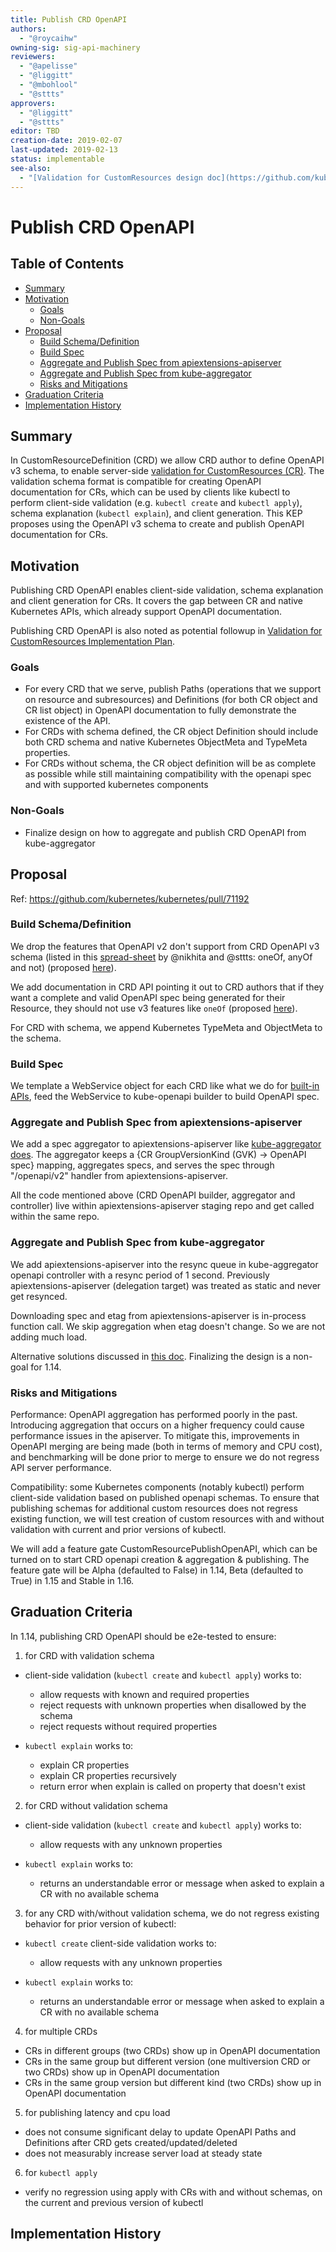 ```yaml
---
title: Publish CRD OpenAPI
authors:
  - "@roycaihw"
owning-sig: sig-api-machinery
reviewers:
  - "@apelisse"
  - "@liggitt"
  - "@mbohlool"
  - "@sttts"
approvers:
  - "@liggitt"
  - "@sttts"
editor: TBD
creation-date: 2019-02-07
last-updated: 2019-02-13
status: implementable
see-also:
  - "[Validation for CustomResources design doc](https://github.com/kubernetes/community/blob/master/contributors/design-proposals/api-machinery/customresources-validation.md)"
---
```


# Publish CRD OpenAPI

## Table of Contents

<!-- toc -->
- [Summary](#summary)
- [Motivation](#motivation)
  - [Goals](#goals)
  - [Non-Goals](#non-goals)
- [Proposal](#proposal)
  - [Build Schema/Definition](#build-schemadefinition)
  - [Build Spec](#build-spec)
  - [Aggregate and Publish Spec from apiextensions-apiserver](#aggregate-and-publish-spec-from-apiextensions-apiserver)
  - [Aggregate and Publish Spec from kube-aggregator](#aggregate-and-publish-spec-from-kube-aggregator)
  - [Risks and Mitigations](#risks-and-mitigations)
- [Graduation Criteria](#graduation-criteria)
- [Implementation History](#implementation-history)
<!-- /toc -->

## Summary

In CustomResourceDefinition (CRD) we allow CRD author to define OpenAPI v3 schema, to
enable server-side [validation for CustomResources (CR)](https://github.com/kubernetes/community/blob/master/contributors/design-proposals/api-machinery/customresources-validation.md).
The validation schema format is compatible for creating OpenAPI documentation for CRs,
which can be used by clients like kubectl to perform client-side validation
(e.g. `kubectl create` and `kubectl apply`),
schema explanation (`kubectl explain`), and client generation.
This KEP proposes using the OpenAPI v3 schema to create and publish OpenAPI
documentation for CRs.

## Motivation

Publishing CRD OpenAPI enables client-side validation, schema explanation and
client generation for CRs. It covers the gap between CR and native Kubernetes
APIs, which already support OpenAPI documentation.

Publishing CRD OpenAPI is also noted as potential followup in [Validation for CustomResources Implementation Plan](https://github.com/kubernetes/community/blob/master/contributors/design-proposals/api-machinery/customresources-validation.md#implementation-plan).

### Goals

* For every CRD that we serve, publish Paths (operations that we support on
  resource and subresources) and Definitions (for both CR object and CR list
  object) in OpenAPI documentation to fully demonstrate the existence of the
  API.
* For CRDs with schema defined, the CR object Definition should
  include both CRD schema and native Kubernetes ObjectMeta and
  TypeMeta properties.
* For CRDs without schema, the CR object definition will be as
  complete as possible while still maintaining compatibility with the openapi
  spec and with supported kubernetes components

### Non-Goals

* Finalize design on how to aggregate and publish CRD OpenAPI from kube-aggregator

## Proposal

Ref: https://github.com/kubernetes/kubernetes/pull/71192

### Build Schema/Definition

We drop the features that OpenAPI v2 don't support from CRD OpenAPI v3 schema
(listed in this [spread-sheet](https://docs.google.com/spreadsheets/d/1Mkm9L7CXGvRorV0Cr4Vwfu0DH7XRi24YHPiDK1NZWo4/edit?usp=sharing)
by @nikhita and @sttts: oneOf, anyOf and not) (proposed [here](https://github.com/kubernetes/kubernetes/issues/49879#issuecomment-320031200)).

We add documentation in CRD API pointing it out to CRD authors that if they want
a complete and valid OpenAPI spec being generated for their Resource, they should
not use v3 features like `oneOf` (proposed [here](https://github.com/kubernetes/kubernetes/issues/49879#issuecomment-321774254)).

For CRD with schema, we append Kubernetes TypeMeta and ObjectMeta to the schema.

### Build Spec

We template a WebService object for each CRD like what we do for [built-in APIs](https://github.com/kubernetes/kubernetes/blob/8b98e802eddb9f478ff7d991a2f72f60c165388a/staging/src/k8s.io/apiserver/pkg/endpoints/installer.go#L565-L845),
feed the WebService to kube-openapi builder to build OpenAPI spec.

### Aggregate and Publish Spec from apiextensions-apiserver

We add a spec aggregator to apiextensions-apiserver like [kube-aggregator
does](https://github.com/kubernetes/kubernetes/blob/master/staging/src/k8s.io/kube-aggregator/pkg/controllers/openapi/aggregator/aggregator.go).
The aggregator keeps a {CR GroupVersionKind (GVK) -> OpenAPI spec} mapping,
aggregates specs, and serves the spec through "/openapi/v2" handler from
apiextensions-apiserver.

All the code mentioned above (CRD OpenAPI builder, aggregator and controller)
live within apiextensions-apiserver staging repo and get called within the
same repo.

### Aggregate and Publish Spec from kube-aggregator

We add apiextensions-apiserver into the resync queue in kube-aggregator openapi
controller with a resync period of 1 second. Previously apiextensions-apiserver
(delegation target) was treated as static and never get resynced.

Downloading spec and etag from apiextensions-apiserver is in-process function
call. We skip aggregation when etag doesn't change. So we are not adding much
load.

Alternative solutions discussed in [this doc](https://docs.google.com/document/d/13lBj8Stdwku8BgL0fbT__4Iw97NRh77loJ_MoZuCGwQ/edit#). Finalizing the design is a non-goal for 1.14.

### Risks and Mitigations

Performance: OpenAPI aggregation has performed poorly in the past. Introducing
aggregation that occurs on a higher frequency could cause performance issues in
the apiserver. To mitigate this, improvements in OpenAPI merging are being made
(both in terms of memory and CPU cost), and benchmarking will be done prior to
merge to ensure we do not regress API server performance.

Compatibility: some Kubernetes components (notably kubectl) perform client-side
validation based on published openapi schemas. To ensure that publishing schemas
for additional custom resources does not regress existing function, we will test
creation of custom resources with and without validation with current and prior versions of kubectl.

We will add a feature gate CustomResourcePublishOpenAPI, which can be turned on to start CRD
openapi creation & aggregation & publishing. The feature gate will be Alpha (defaulted to
False) in 1.14, Beta (defaulted to True) in 1.15 and Stable in 1.16.

## Graduation Criteria

In 1.14, publishing CRD OpenAPI should be e2e-tested to ensure:

1. for CRD with validation schema

* client-side validation (`kubectl create` and `kubectl apply`) works to:
  * allow requests with known and required properties
  * reject requests with unknown properties when disallowed by the schema
  * reject requests without required properties

* `kubectl explain` works to:
  * explain CR properties
  * explain CR properties recursively
  * return error when explain is called on property that doesn't exist

2. for CRD without validation schema

* client-side validation (`kubectl create` and `kubectl apply`) works to:
  * allow requests with any unknown properties

* `kubectl explain` works to:
  * returns an understandable error or message when asked to explain a CR with no available schema

3. for any CRD with/without validation schema, we do not regress existing
  behavior for prior version of kubectl:

* `kubectl create` client-side validation works to:
  * allow requests with any unknown properties

* `kubectl explain` works to:
  * returns an understandable error or message when asked to explain a CR with no available schema

4. for multiple CRDs
  * CRs in different groups (two CRDs) show up in OpenAPI documentation
  * CRs in the same group but different version (one multiversion CRD or two
    CRDs) show up in OpenAPI
    documentation
  * CRs in the same group version but different kind (two CRDs) show up in OpenAPI
    documentation

5. for publishing latency and cpu load
  * does not consume significant delay to update OpenAPI Paths and Definitions
    after CRD gets created/updated/deleted
  * does not measurably increase server load at steady state

6. for `kubectl apply`
  * verify no regression using apply with CRs with and without schemas, on the current and previous version of kubectl

## Implementation History

